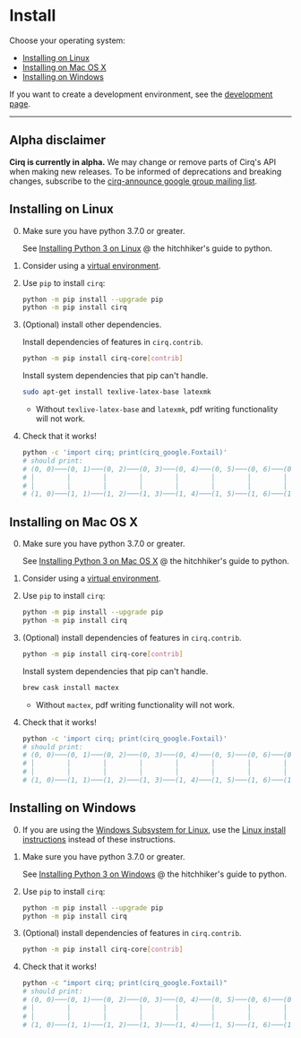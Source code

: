# Install

Choose your operating system:

- [Installing on Linux](#installing-on-linux)
- [Installing on Mac OS X](#installing-on-mac-os-x)
- [Installing on Windows](#installing-on-windows)

If you want to create a development environment, see the [development page](dev/development.md).

---

## Alpha disclaimer

**Cirq is currently in alpha.**
We may change or remove parts of Cirq's API when making new releases.
To be informed of deprecations and breaking changes, subscribe to the
[cirq-announce google group mailing list](https://groups.google.com/forum/#!forum/cirq-announce).

## Installing on Linux

0. Make sure you have python 3.7.0 or greater.

    See [Installing Python 3 on Linux](https://docs.python-guide.org/starting/install3/linux/) @ the hitchhiker's guide to python.

1. Consider using a [virtual environment](https://packaging.python.org/guides/installing-using-pip-and-virtualenv/).

2. Use `pip` to install `cirq`:

    ```bash
    python -m pip install --upgrade pip
    python -m pip install cirq
    ```

3. (Optional) install other dependencies.

    Install dependencies of features in `cirq.contrib`.

    ```bash
    python -m pip install cirq-core[contrib]
    ```

    Install system dependencies that pip can't handle.

    ```bash
    sudo apt-get install texlive-latex-base latexmk
    ```

    - Without `texlive-latex-base` and `latexmk`, pdf writing functionality will not work.

4. Check that it works!

    ```bash
    python -c 'import cirq; print(cirq_google.Foxtail)'
    # should print:
    # (0, 0)───(0, 1)───(0, 2)───(0, 3)───(0, 4)───(0, 5)───(0, 6)───(0, 7)───(0, 8)───(0, 9)───(0, 10)
    # │        │        │        │        │        │        │        │        │        │        │
    # │        │        │        │        │        │        │        │        │        │        │
    # (1, 0)───(1, 1)───(1, 2)───(1, 3)───(1, 4)───(1, 5)───(1, 6)───(1, 7)───(1, 8)───(1, 9)───(1, 10)
    ```


## Installing on Mac OS X

0. Make sure you have python 3.7.0 or greater.

    See [Installing Python 3 on Mac OS X](https://docs.python-guide.org/starting/install3/osx/) @ the hitchhiker's guide to python.

1. Consider using a [virtual environment](https://packaging.python.org/guides/installing-using-pip-and-virtualenv/).

2. Use `pip` to install `cirq`:

    ```bash
    python -m pip install --upgrade pip
    python -m pip install cirq
    ```

3. (Optional) install dependencies of features in `cirq.contrib`.

    ```bash
    python -m pip install cirq-core[contrib]
    ```

    Install system dependencies that pip can't handle.

    ```bash
    brew cask install mactex
    ```

    - Without `mactex`, pdf writing functionality will not work.

4. Check that it works!

    ```bash
    python -c 'import cirq; print(cirq_google.Foxtail)'
    # should print:
    # (0, 0)───(0, 1)───(0, 2)───(0, 3)───(0, 4)───(0, 5)───(0, 6)───(0, 7)───(0, 8)───(0, 9)───(0, 10)
    # │        │        │        │        │        │        │        │        │        │        │
    # │        │        │        │        │        │        │        │        │        │        │
    # (1, 0)───(1, 1)───(1, 2)───(1, 3)───(1, 4)───(1, 5)───(1, 6)───(1, 7)───(1, 8)───(1, 9)───(1, 10)
    ```


## Installing on Windows

0. If you are using the [Windows Subsystem for Linux](https://docs.microsoft.com/en-us/windows/wsl/about), use the [Linux install instructions](#installing-on-linux) instead of these instructions.

1. Make sure you have python 3.7.0 or greater.

    See [Installing Python 3 on Windows](https://docs.python-guide.org/starting/install3/win/) @ the hitchhiker's guide to python.

2. Use `pip` to install `cirq`:

    ```bash
    python -m pip install --upgrade pip
    python -m pip install cirq
    ```

3. (Optional) install dependencies of features in `cirq.contrib`.

    ```bash
    python -m pip install cirq-core[contrib]
    ```

4. Check that it works!

    ```bash
    python -c "import cirq; print(cirq_google.Foxtail)"
    # should print:
    # (0, 0)───(0, 1)───(0, 2)───(0, 3)───(0, 4)───(0, 5)───(0, 6)───(0, 7)───(0, 8)───(0, 9)───(0, 10)
    # │        │        │        │        │        │        │        │        │        │        │
    # │        │        │        │        │        │        │        │        │        │        │
    # (1, 0)───(1, 1)───(1, 2)───(1, 3)───(1, 4)───(1, 5)───(1, 6)───(1, 7)───(1, 8)───(1, 9)───(1, 10)
    ```


